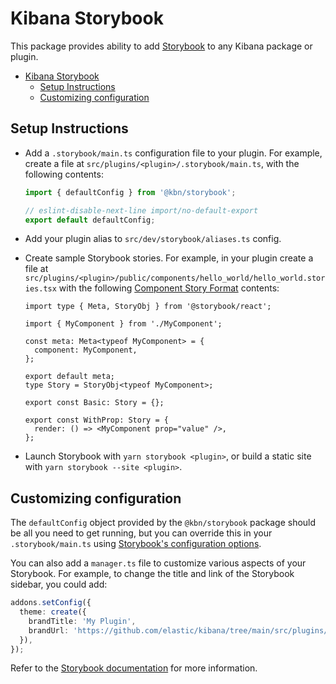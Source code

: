 # Kibana Storybook

This package provides ability to add [Storybook](https://storybook.js.org/) to any Kibana package or plugin.

- [Kibana Storybook](#kibana-storybook)
  - [Setup Instructions](#setup-instructions)
  - [Customizing configuration](#customizing-configuration)

## Setup Instructions

- Add a `.storybook/main.ts` configuration file to your plugin. For example, create a file at
  `src/plugins/<plugin>/.storybook/main.ts`, with the following contents:

  ```ts
  import { defaultConfig } from '@kbn/storybook';

  // eslint-disable-next-line import/no-default-export
  export default defaultConfig;
  ```

- Add your plugin alias to `src/dev/storybook/aliases.ts` config.

- Create sample Storybook stories. For example, in your plugin create a file at
  `src/plugins/<plugin>/public/components/hello_world/hello_world.stories.tsx` with
  the following [Component Story Format](https://storybook.js.org/docs/api/csf) contents:

  ```tsx
  import type { Meta, StoryObj } from '@storybook/react';

  import { MyComponent } from './MyComponent';

  const meta: Meta<typeof MyComponent> = {
    component: MyComponent,
  };

  export default meta;
  type Story = StoryObj<typeof MyComponent>;

  export const Basic: Story = {};

  export const WithProp: Story = {
    render: () => <MyComponent prop="value" />,
  };
  ```

- Launch Storybook with `yarn storybook <plugin>`, or build a static site with `yarn storybook --site <plugin>`.

## Customizing configuration

The `defaultConfig` object provided by the `@kbn/storybook` package should be all you need to get running, but you can
override this in your `.storybook/main.ts` using [Storybook's configuration options](https://storybook.js.org/docs/react/configure/overview).

You can also add a `manager.ts` file to customize various aspects of your Storybook. For example, to change the title and link of the Storybook sidebar, you could add:

```ts
addons.setConfig({
  theme: create({
    brandTitle: 'My Plugin',
    brandUrl: 'https://github.com/elastic/kibana/tree/main/src/plugins/my_plugin',
  }),
});
```

Refer to the [Storybook documentation](https://storybook.js.org/docs/react/configure/features-and-behavior) for more information.
